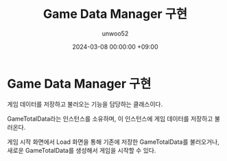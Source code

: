 ﻿---
title: Game Data Manager 구현
author: unwoo52
date: 2024-03-08 00:00:00 +09:00
categories: [Project, PrivateProject, Project2D3D, CodeDetail]
tags: [Unity, ScriptableObject, Project2D3D, Json, Save, Load]
---

# Game Data Manager 구현

게임 데이터를 저장하고 불러오는 기능을 담당하는 클래스이다.

GameTotalData라는 인스턴스를 소유하며, 이 인스턴스에 게임 데이터를 저장하고 불러온다.

게임 시작 화면에서 Load 화면을 통해 기존에 저장한 GameTotalData를 불러오거나, 새로운 GameTotalData를 생성해서 게임을 시작할 수 있다.

